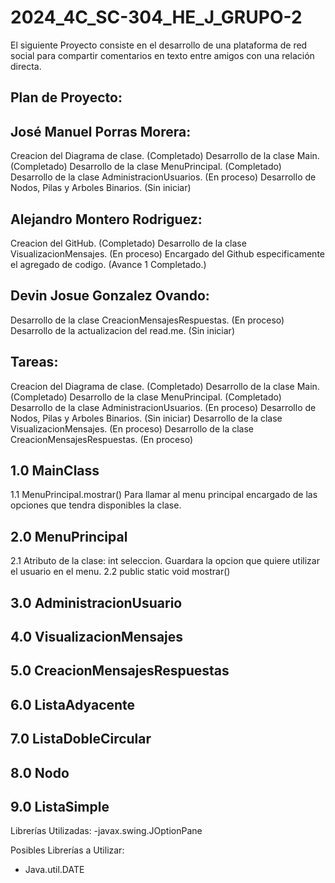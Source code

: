 # 2024_4C_SC-304_HE_J_GRUPO-2
El siguiente Proyecto consiste en el desarrollo de una plataforma de red social para compartir comentarios  en texto entre amigos con una relación directa.

## Plan de Proyecto:

## José Manuel Porras Morera:
Creacion del Diagrama de clase. (Completado)
Desarrollo de la clase Main. (Completado)
Desarrollo de la clase MenuPrincipal. (Completado)
Desarrollo de la clase AdministracionUsuarios. (En proceso)
Desarrollo de Nodos, Pilas y Arboles Binarios. (Sin iniciar)

## Alejandro Montero Rodriguez:
Creacion del GitHub. (Completado)
Desarrollo de la clase VisualizacionMensajes. (En proceso)
Encargado del Github especificamente el agregado de codigo. (Avance 1 Completado.)

## Devin Josue Gonzalez Ovando:
Desarrollo de la clase CreacionMensajesRespuestas. (En proceso)
Desarrollo de la actualizacion del read.me. (Sin iniciar) 

## Tareas:
Creacion del Diagrama de clase. (Completado)
Desarrollo de la clase Main. (Completado)
Desarrollo de la clase MenuPrincipal. (Completado)
Desarrollo de la clase AdministracionUsuarios. (En proceso)
Desarrollo de Nodos, Pilas y Arboles Binarios. (Sin iniciar)
Desarrollo de la clase VisualizacionMensajes. (En proceso)
Desarrollo de la clase CreacionMensajesRespuestas. (En proceso)

## 1.0 MainClass
  1.1 MenuPrincipal.mostrar() Para llamar al menu principal encargado de las opciones que tendra disponibles la clase.

## 2.0 MenuPrincipal
  2.1 Atributo de la clase: int  seleccion. Guardara la opcion que quiere utilizar el usuario en el menu.
  2.2 public static void mostrar() 

## 3.0 AdministracionUsuario

## 4.0 VisualizacionMensajes

## 5.0 CreacionMensajesRespuestas

## 6.0 ListaAdyacente

## 7.0 ListaDobleCircular

## 8.0 Nodo

## 9.0 ListaSimple
  
Librerías Utilizadas:
-javax.swing.JOptionPane

Posibles Librerías a Utilizar:
- Java.util.DATE
